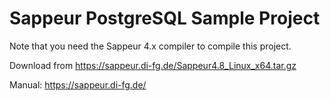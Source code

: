 # Sappeur PostgreSQL Sample Project

Note that you need the Sappeur 4.x compiler to compile this project.

Download from https://sappeur.di-fg.de/Sappeur4.8_Linux_x64.tar.gz

Manual: https://sappeur.di-fg.de/
